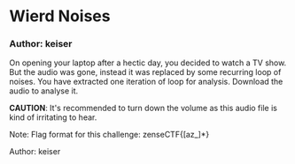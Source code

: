 # Wierd Noises

### Author: keiser

On opening your laptop after a hectic day, you decided to watch a TV show. But the audio was gone, instead it was replaced by some recurring loop of noises. You have extracted one iteration of loop for analysis. Download the audio to analyse it. 

**CAUTION**: It's recommended to turn down the volume as this audio file is kind of irritating to hear.

Note: Flag format for this challenge: zenseCTF{[az_]*}

Author: keiser